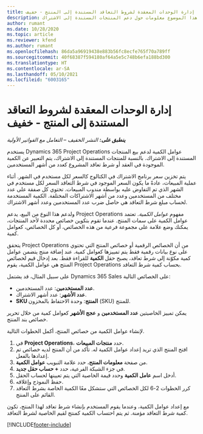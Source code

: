 ```yaml
---
title: إدارة الوحدات المعقدة لشروط التعاقد المستندة إلى المنتج - خفيف
description: يوفر هذا الموضوع معلومات حول دعم المنتجات المستندة إلى الاشتراك.
author: rumant
ms.date: 10/28/2020
ms.topic: article
ms.reviewer: kfend
ms.author: rumant
ms.openlocfilehash: 86da5a96919438e883b56fc8ecfe765f70a789ff
ms.sourcegitcommit: 40f68387f594180af64a5e5c748b6efa188bd300
ms.translationtype: HT
ms.contentlocale: ar-SA
ms.lasthandoff: 05/10/2021
ms.locfileid: "6003165"
---
```

# <a name="manage-complex-units-for-product-based-contract-lines---lite"></a>إدارة الوحدات المعقدة لشروط التعاقد المستندة إلى المنتج - خفيف

_**ينطبق على:** النشر الخفيف – التعامل مع الفواتير الأولية_

يستخدم Dynamics 365 Project Operations عوامل الكمية لدعم بيع المنتجات المستندة إلى الاشتراك. بالنسبة للمنتجات المستندة إلى الاشتراك، يتم التعبير عن الكمية الموجودة في العقد أو شرط تعاقد المشروع كعدد من أشهر المستخدمين.

يتم تخزين سعر برنامج الاشتراك في الكتالوج كالسعر لكل مستخدم في الشهر. أثناء عملية المبيعات، عادةً ما يكون السعر الموجود في شرط التعاقد السعر لكل مستخدم في الشهر الذي تم التفاوض عليه بواسطة مندوب المبيعات. تحتوي كل صفقة على عدد مختلف من المستخدمين وعدد من أشهر الاشتراكات المختلفة. الكمية المستخدمة لحساب مبلغ شرط التعاقد هي حاصل ضرب عدد المستخدمين وعدد أشهر الاشتراك.

ولدعم هذا النوع من البيع، يدعم Project Operations مفهوم *عوامل الكمية*. تعتمد عوامل الكمية على سمات المنتج. عندما تقوم بتكوين خصائص محددة لأحد المنتجات، يمكنك وضع علامة على مجموعة فرعية من هذه الخصائص، أو كل الخصائص، كعوامل كمية.

يتحقق Project Operations من أن الخصائص الرقمية أو خصائص المنتج التي تحتوي على نوع بيانات رقمية فقط يتم تمييزها كعوامل كمية. عند إضافة منتج يتضمن عوامل كمية مكوّنة إلى شرط تعاقد، يصبح حقل **الكمية** للقراءة فقط. بعد إدخال قيم لخصائص المنتج هي عوامل الكمية، يقوم Project Operations بحساب كمية شرط التعاقد.

على سبيل المثال، قد يشتمل Dynamics 365 Sales على الخصائص التالية:

- **عدد المستخدمين**: عدد المستخدمين.
- **عدد الأشهر**: عدد أشهر الاشتراك.
- **SKU‏‎ المنتج**: وحدة الاحتفاظ بالمخزون (SKU) للمنتج.

يمكن تمييز الخاصيتين **عدد المستخدمين** و **عجج الأشهر** كعوامل كمية من خلال تحرير خصائص بند المنتج.

لإنشاء عوامل الكمية من خصائص المنتج، أكمل الخطوات التالية.

1. في **Project Operations**، حدد **منتجات المبيعات**.
2. افتح المنتج الذي تريد إعداد عوامل الكمية له. تأكد من أن المنتج لديه خصائص تم إعدادها بالفعل.
3. من صفحة **معلومات المنتح**، حدد علامة التبويب **عوامل الكمية**.
4. في جزء الشبكة الفرعية، حدد **+ حساب حقل جديد**.
5. أدخل اسم **عامل الكمية** وحدد قيمة الخاصية التي يتم تعيينها لحساب الحقل.
6. حفظ النموذج وإغلاقه.
7. كرر الخطوات 2-6 لكل الخصائص التي ستشكل معًا الكمية الخاصة بشرط التعاقد القائم على المنتج.

مع إعداد عوامل الكمية، وعندما يقوم المستخدم بإنشاء شرط تعاقد لهذا المنتج، تكون كمية شرط التعاقد مؤمنة. ثم يتم احتساب الكمية كمنتج لقيم الخاصية لشرط التعاقد.


[!INCLUDE[footer-include](../../includes/footer-banner.md)]